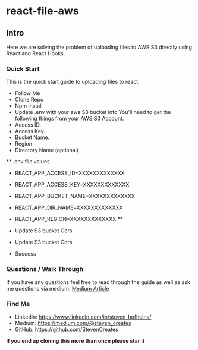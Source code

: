 # react-file-aws

## Intro
Here we are solving the problem of uploading files to AWS S3 directly using React and React Hooks.

### Quick Start
This is the quick start guide to uploading files to react.    
- Follow Me
- Clone Repo
- Npm install
- Update .env with your aws S3 bucket info
You'll need to get the following things from your AWS S3 Account.
- Access ID.
- Access Key.
- Bucket Name.
- Region
- Directory Name (optional)
    
** .env file values
- REACT_APP_ACCESS_ID=XXXXXXXXXXXXX
- REACT_APP_ACCESS_KEY=XXXXXXXXXXXXX
- REACT_APP_BUCKET_NAME=XXXXXXXXXXXXX
- REACT_APP_DIR_NAME=XXXXXXXXXXXXX
- REACT_APP_REGION=XXXXXXXXXXXXX
**

- Update S3 bucket Cors
- Update S3 bucket Cors
- Success


### Questions / Walk Through

If you have any questions feel free to read through the guide as well as ask me questions via medium.
[Medium Article](https://medium.com/@steven_creates/uploading-files-to-s3-using-react-js-hooks-react-aws-s3-c4c0684f38b3)


### Find Me
- LinkedIn: https://www.linkedin.com/in/steven-hofheins/
- Medium: https://medium.com/@steven_creates
- GitHub: https://github.com/StevenCreates


**If you end up cloning this more than once please star it**
